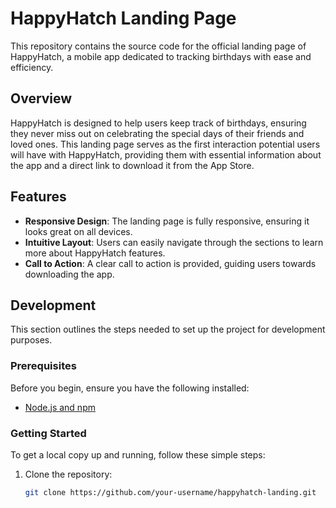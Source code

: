 # HappyHatch Landing Page

This repository contains the source code for the official landing page of HappyHatch, a mobile app dedicated to tracking birthdays with ease and efficiency.

## Overview

HappyHatch is designed to help users keep track of birthdays, ensuring they never miss out on celebrating the special days of their friends and loved ones. This landing page serves as the first interaction potential users will have with HappyHatch, providing them with essential information about the app and a direct link to download it from the App Store.

## Features

- **Responsive Design**: The landing page is fully responsive, ensuring it looks great on all devices.
- **Intuitive Layout**: Users can easily navigate through the sections to learn more about HappyHatch features.
- **Call to Action**: A clear call to action is provided, guiding users towards downloading the app.

## Development

This section outlines the steps needed to set up the project for development purposes.

### Prerequisites

Before you begin, ensure you have the following installed:
- [Node.js and npm](https://nodejs.org/en/download/)

### Getting Started

To get a local copy up and running, follow these simple steps:

1. Clone the repository:
   ```sh
   git clone https://github.com/your-username/happyhatch-landing.git
